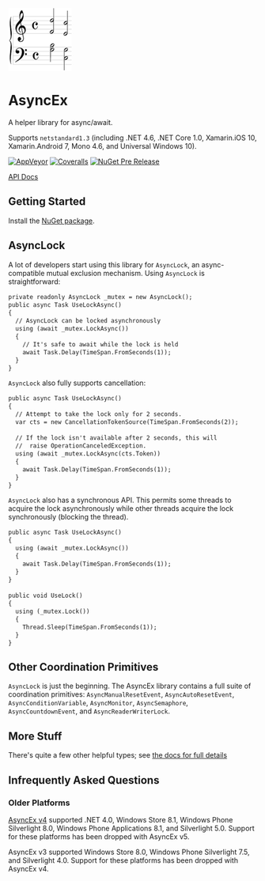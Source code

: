 ![Logo](AsyncEx.128.png)

# AsyncEx

A helper library for async/await.

Supports `netstandard1.3` (including .NET 4.6, .NET Core 1.0, Xamarin.iOS 10, Xamarin.Android 7, Mono 4.6, and Universal Windows 10).

[![AppVeyor](https://img.shields.io/appveyor/ci/StephenCleary/AsyncEx.svg?style=plastic)](https://ci.appveyor.com/project/StephenCleary/AsyncEx) [![Coveralls](https://img.shields.io/coveralls/StephenCleary/AsyncEx.svg?style=plastic)](https://coveralls.io/r/StephenCleary/AsyncEx)
[![NuGet Pre Release](https://img.shields.io/nuget/vpre/Nito.AsyncEx.svg?style=plastic)](https://www.nuget.org/packages/Nito.AsyncEx/)

[API Docs](http://dotnetapis.com/pkg/Nito.AsyncEx)

## Getting Started

Install the [NuGet package](http://www.nuget.org/packages/Nito.AsyncEx).

## AsyncLock

A lot of developers start using this library for `AsyncLock`, an async-compatible mutual exclusion mechanism. Using `AsyncLock` is straightforward:

    private readonly AsyncLock _mutex = new AsyncLock();
    public async Task UseLockAsync()
    {
      // AsyncLock can be locked asynchronously
      using (await _mutex.LockAsync())
      {
        // It's safe to await while the lock is held
        await Task.Delay(TimeSpan.FromSeconds(1));
      }
    }

`AsyncLock` also fully supports cancellation:

    public async Task UseLockAsync()
    {
      // Attempt to take the lock only for 2 seconds.
      var cts = new CancellationTokenSource(TimeSpan.FromSeconds(2));
      
      // If the lock isn't available after 2 seconds, this will
      //  raise OperationCanceledException.
      using (await _mutex.LockAsync(cts.Token))
      {
        await Task.Delay(TimeSpan.FromSeconds(1));
      }
    }

`AsyncLock` also has a synchronous API. This permits some threads to acquire the lock asynchronously while other threads acquire the lock synchronously (blocking the thread).

    public async Task UseLockAsync()
    {
      using (await _mutex.LockAsync())
      {
        await Task.Delay(TimeSpan.FromSeconds(1));
      }
    }

    public void UseLock()
    {
      using (_mutex.Lock())
      {
        Thread.Sleep(TimeSpan.FromSeconds(1));
      }
    }

## Other Coordination Primitives

`AsyncLock` is just the beginning. The AsyncEx library contains a full suite of coordination primitives: `AsyncManualResetEvent`, `AsyncAutoResetEvent`, `AsyncConditionVariable`, `AsyncMonitor`, `AsyncSemaphore`, `AsyncCountdownEvent`, and `AsyncReaderWriterLock`.

## More Stuff

There's quite a few other helpful types; see [the docs for full details](doc)

## Infrequently Asked Questions

### Older Platforms

[AsyncEx v4](https://github.com/StephenCleary/AsyncEx/tree/v4) supported .NET 4.0, Windows Store 8.1, Windows Phone Silverlight 8.0, Windows Phone Applications 8.1, and Silverlight 5.0. Support for these platforms has been dropped with AsyncEx v5.

AsyncEx v3 supported Windows Store 8.0, Windows Phone Silverlight 7.5, and Silverlight 4.0. Support for these platforms has been dropped with AsyncEx v4.
